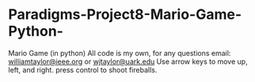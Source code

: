 # Paradigms-Project8-Mario-Game-Python-
Mario Game (in python)
All code is my own, for any questions email: williamtaylor@ieee.org or wjtaylor@uark.edu
Use arrow keys to move up, left, and right.
press control to shoot fireballs.
